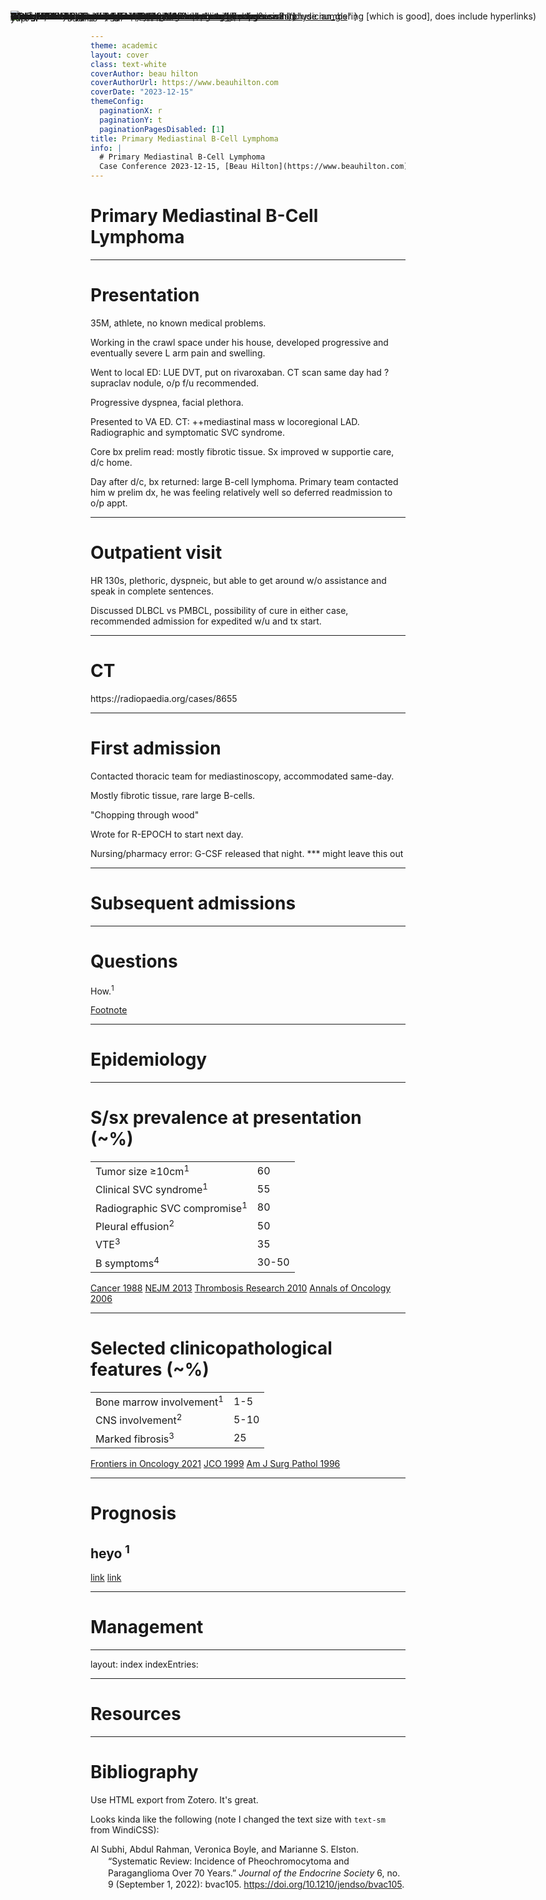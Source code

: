 ```yaml
---
theme: academic
layout: cover
class: text-white
coverAuthor: beau hilton
coverAuthorUrl: https://www.beauhilton.com
coverDate: "2023-12-15"
themeConfig:
  paginationX: r
  paginationY: t
  paginationPagesDisabled: [1]
title: Primary Mediastinal B-Cell Lymphoma
info: |
  # Primary Mediastinal B-Cell Lymphoma
  Case Conference 2023-12-15, [Beau Hilton](https://www.beauhilton.com)
---
```


# Primary Mediastinal B-Cell Lymphoma

---

# Presentation

35M, athlete, no known medical problems.

<v-clicks>

Working in the crawl space under his house, developed progressive and eventually severe L arm pain and swelling.

Went to local ED: LUE DVT, put on rivaroxaban. CT scan same day had ?supraclav nodule, o/p f/u recommended.

Progressive dyspnea, facial plethora.

Presented to VA ED. CT: ++mediastinal mass w locoregional LAD. Radiographic and symptomatic SVC syndrome.

Core bx prelim read: mostly fibrotic tissue. Sx improved w supportie care, d/c home.

Day after d/c, bx returned: large B-cell lymphoma.
Primary team contacted him w prelim dx, he was feeling relatively well so deferred readmission to o/p appt.

</v-clicks>

---

# Outpatient visit

<v-clicks>

HR 130s, plethoric, dyspneic, but able to get around w/o assistance and speak in complete sentences.

Discussed DLBCL vs PMBCL, possibility of cure in either case, recommended admission for expedited w/u and tx start.

</v-clicks>

---

# CT

<!-- If I was smart I would write a Vue component to make interactive imaging.
     It would be really nice to take in a folder of images,
     rather than a manually typed list of discrete links.
     But this works:
     bastardized list css and layered jpgs.
-->

<style>
li{
    position:absolute;
    top:30;
    left:100;
    list-style-type: none;
};
</style>

<v-clicks class="fixed top-0 left-50 right-0">

- ![img](https://prod-images-static.radiopaedia.org/images/307911/5a68d27fe27d019fd6ba86f7847fe7_big_gallery.jpg)
- ![img](https://prod-images-static.radiopaedia.org/images/307912/3f8366bb1b40f6b0c20b80299549fc_big_gallery.jpg),
- ![img](https://prod-images-static.radiopaedia.org/images/307913/a676306c71fffbb07ae4065eb363f8_big_gallery.jpg),
- ![img](https://prod-images-static.radiopaedia.org/images/307914/3d4c35c6c4a0d0f2c65c6cd89d8ca6_big_gallery.jpg),
- ![img](https://prod-images-static.radiopaedia.org/images/307915/32ca2f266135f16c237af52af32bf7_big_gallery.jpg),
- ![img](https://prod-images-static.radiopaedia.org/images/307916/a15c4faa7d71b55847c1e4b16cefe8_big_gallery.jpg),
- ![img](https://prod-images-static.radiopaedia.org/images/307917/63568c692e403123a8679c2225a89c_big_gallery.jpg),
- ![img](https://prod-images-static.radiopaedia.org/images/307918/b59d456c09c7a6d764297a6c3037d2_big_gallery.jpg),
- ![img](https://prod-images-static.radiopaedia.org/images/307920/5d10c4623cfec36554f9e61f3bba4e_big_gallery.jpg),
- ![img](https://prod-images-static.radiopaedia.org/images/307921/9c1e5c9df06fcb9030b22a834bb621_big_gallery.jpg)
- ![img](https://prod-images-static.radiopaedia.org/images/307923/680847aa3ed734c9aa9bb2e5b7b58b_big_gallery.jpg)

</v-clicks>

<div class="-translate-x-11 translate-y-105"><a class="text-xs">https://radiopaedia.org/cases/8655</a></div>

---

# First admission

<v-clicks>

Contacted thoracic team for mediastinoscopy, accommodated same-day.

Mostly fibrotic tissue, rare large B-cells.

"Chopping through wood"

Wrote for R-EPOCH to start next day.

Nursing/pharmacy error: G-CSF released that night. \*\*\* might leave this out

</v-clicks>

---

# Subsequent admissions

<v-clicks>

- DA-R-EPOCH (dose adjustments list out here)
- Scan results

</v-clicks>

---

# Questions

- How common is it, who gets it, and what is the general prognosis?
- What is the typical presentation?
- What are the key parts of the workup?
- How common are nondiagnostic biopsies?
- What are the key parts of treatment?
- What is the role of radiotherapy?
- How should we approach post-treatment surveillance?
- What are the long-term adverse effects of surviving therapy?

How.<sup>1</sup>

<Footnotes separator>
  <Footnote :number=1><a href="https://beauhilton.com">Footnote</a></Footnote>
</Footnotes>

---

# Epidemiology

---

# S/sx prevalence at presentation (~%)


<table class="tg">
<tbody>

<tr>
 <td> Tumor size &ge;10cm<sup>1</sup> </td>
 <td> 60 </td>
</tr>

<tr>
 <td> Clinical SVC syndrome<sup>1</sup> </td>
 <td> 55 </td>
</tr>

<tr>
 <td> Radiographic SVC compromise<sup>1</sup> </td>
 <td> 80 </td>
</tr>

<tr>
 <td> Pleural effusion<sup>2</sup> </td>
 <td> 50 </td>
</tr>

<tr>
 <td> VTE<sup>3</sup> </td>
 <td> 35 </td>
</tr>

<tr>
 <td> B symptoms<sup>4</sup> </td>
 <td> 30-50 </td>
</tr>

</tbody>
</table>

<Footnotes separator>
  <Footnote :number=1><a href="https://doi.org/10.1002/1097-0142(19881101)62:9%3C1893::aid-cncr2820620904%3E3.0.co;2-x">Cancer 1988</a></Footnote>
  <Footnote :number=2><a href="https://doi.org/10.1056/NEJMoa1214561">NEJM 2013</a></Footnote>
  <Footnote :number=3><a href="https://doi.org/10.1016/j.thromres.2010.08.017">Thrombosis Research 2010</a></Footnote>
  <Footnote :number=4><a href="https://doi.org/10.1093/annonc/mdj030">Annals of Oncology 2006</a></Footnote>
</Footnotes>

<!-- Cancer 1988 paper:
     Mass Gen 1976-1985,
     20F and 10M,
     median age 34,
     CHOP+RT = 80% CR, 60% PFS at 5y,
     tumor bulk predicted tx failure.

     Plenty of older papers correlated pleural effusion, VTE, and tumor bulk with worse outcomes,
     but the new treatments (DA-R-EPOCH) are so good that the old prognostic indicators are less important.
     Extent of extranodal disease still seems to matter (more predictive of CNS involvement, maybe relapse),
     but less than it used to.
-->

---

# Selected clinicopathological features (~%)


<table class="tg">
<tbody>


<tr>
 <td> Bone marrow involvement<sup>1</sup> </td>
 <td> 1-5 </td>
</tr>

<!-- No need for BMBx. -->
<!-- If you're having a hard time getting tissue from elsewhere -->
<!-- and the PET lights up in the marrow, would be reasonable to BMBx. -->
<!-- Al Shemmar 2014 reported 11% BMBx+ (and I've seen reviews cite this number since it's more recent), -->
<!-- but that was 3/28 pts, every other study that reports BMBx data shows low single digits. -->

<tr>
 <td> CNS involvement<sup>2</sup> </td>
 <td> 5-10 </td>
</tr>

<!-- Also no need for LP and IT Cx. -->
<!-- Most studies don't report out CNS involvement. -->
<!-- The higher end of the range seems to be related to extensive extranodal disease -->
<!-- (i.e. if there's not much extranodal disease, v unlikely to have CNS disease). -->
<!-- Relapsed disease also has a higher propensity for the CNS. -->
<!-- One reasonable approach would be to save LP and IT Cx for presentations w extensive extranodal disease, -->
<!-- CNS sx, and relapses. -->

<tr>
 <td> Marked fibrosis<sup>3</sup> </td>
 <td> 25 </td>
</tr>

<!-- Most samples have some fibrosis. -->
<!-- A significant amount have so much fibrosis that it's hard to make a diagnosis. -->
<!-- (as with cHL, difficulty in getting a tissue diagnosis is itself a clue) -->
<!-- Core bx are often not enough. -->
<!-- Mediastinoscopy or similarly invasive and comprehensive bx approaches are needed in many cases. -->
<!-- There are rare cases that do not have apparent disease in the mediastinum, -->
<!-- in which case you need a smart pathologist to run all the right IHC and genetic tests to get to an answer. -->
<!-- The fibrosis also suggests some of the difficulties -->
<!-- in interpreting PET-CT (and images in general): some residual scar tissue is common. -->

</tbody>
</table>

<Footnotes separator>
  <Footnote :number=1><a href="https://doi.org/10.3389/fonc.2021.654854">Frontiers in Oncology 2021</a></Footnote>
  <Footnote :number=2><a href="https://doi.org/10.1200/jco.1999.17.8.2479">JCO 1999</a></Footnote>
  <Footnote :number=3><a href="https://doi.org/10.1097/00000478-199607000-00012">Am J Surg Pathol 1996</a></Footnote>
</Footnotes>

<!-- Cancer 1988 paper:
     Mass Gen 1976-1985,
     20F and 10M,
     median age 34,
     CHOP+RT = 80% CR, 60% PFS at 5y,
     tumor bulk predicted tx failure.
-->

---

# Prognosis

<v-clicks>

## heyo <sup>1</sup>

- yup <sup>2</sup>

</v-clicks>

<Footnotes separator>
  <Footnote :number=1><a href="https://doi.org/10.1210/jc.2018-01968">link</a></Footnote>
  <Footnote :number=2><a href="https://doi.org/10.3803%2FEnM.2020.35.1.157">link</a></Footnote>
</Footnotes>

---

# Management

---

layout: index
indexEntries:

- { title: "HemOnc.org entry", uri: "https://hemonc.org" }
- { title: "NCCN Guidelines", uri: "https://www.nccn.org/professionals/physician_gls" }
- { title: "PathologyOutline", uri: "https://www.pathologyoutlines.com" }
- { title: "", uri: "" }
  indexRedirectType: external

---

# Resources

---

# Bibliography

Use HTML export from Zotero.
It's great.

- R-click on the collection name (or highlight all the citations you want)
- "Create Bibliography from Collection" (APA is pretty good, doesn't include numbering [which is good], does include hyperlinks)
- Output Mode: Bibliography
- Output Method: Save as HTML
- copy all the div/span cites and replace the inner stuff below

Looks kinda like the following
(note I changed the text size with `text-sm` from WindiCSS):

<div class="csl-bib-body text-sm" style="line-height: 1.35; margin-left: 2em; text-indent:-2em;">

  <div class="csl-entry">Al Subhi, Abdul Rahman, Veronica Boyle, and Marianne S. Elston. “Systematic Review: Incidence of Pheochromocytoma and Paraganglioma Over 70 Years.” <i>Journal of the Endocrine Society</i> 6, no. 9 (September 1, 2022): bvac105. <a href="https://doi.org/10.1210/jendso/bvac105">https://doi.org/10.1210/jendso/bvac105</a>.</div>
  <span class="Z3988" title="url_ver=Z39.88-2004&amp;ctx_ver=Z39.88-2004&amp;rfr_id=info%3Asid%2Fzotero.org%3A2&amp;rft_id=info%3Adoi%2F10.1210%2Fjendso%2Fbvac105&amp;rft_id=info%3Apmid%2F35919261&amp;rft_val_fmt=info%3Aofi%2Ffmt%3Akev%3Amtx%3Ajournal&amp;rft.genre=article&amp;rft.atitle=Systematic%20Review%3A%20Incidence%20of%20Pheochromocytoma%20and%20Paraganglioma%20Over%2070%20Years&amp;rft.jtitle=Journal%20of%20the%20Endocrine%20Society&amp;rft.stitle=J%20Endocr%20Soc&amp;rft.volume=6&amp;rft.issue=9&amp;rft.aufirst=Abdul%20Rahman&amp;rft.aulast=Al%20Subhi&amp;rft.au=Abdul%20Rahman%20Al%20Subhi&amp;rft.au=Veronica%20Boyle&amp;rft.au=Marianne%20S.%20Elston&amp;rft.date=2022-09-01&amp;rft.pages=bvac105&amp;rft.issn=2472-1972&amp;rft.language=eng"></span>

</div>
